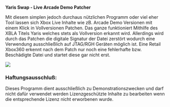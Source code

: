 <b>Yaris Swap - Live Arcade Demo Patcher</b>

Mit diesem simplen jedoch durchaus nützlichen Programm oder viel eher Tool lassen sich Xbox Live Inhalte 
wie zB. Arcade Demo Versionen mit einem Klick in Vollversionen Patchen. Das ganze funktioniert Mithilfe des XBLA Titels
Yaris welches stets als Vollversion erkannt wird. Allerdings wird durch das Patchen die digitale Signatur der Datei zerstört 
wodurch eine Verwendung ausschließlich auf JTAG/RGH Geräten möglich ist. Eine Retail Xbox360 erkennt nach dem Patch nur noch eine fehlerhafte bzw. Beschädigte Datei und startet diese gar nicht erst. 

<img src="https://upload.digiex.net/files/l2x7ulwj9ss1xd0x16c0.jpg"/></img>

<h3>Haftungsausschluß:</h3>

Dieses Programm dient ausschließlich zu Demonstrationszwecken und darf nicht dafür verwendet werden Lizenzgeschützte Inhalte zu bearbeiten wenn die entsprechende Lizenz nicht erworbenen wurde. 

